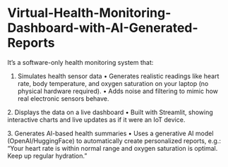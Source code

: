 # Virtual-Health-Monitoring-Dashboard-with-AI-Generated-Reports


It’s a software-only health monitoring system that:
1.	 Simulates health sensor data
•⁠  ⁠Generates realistic readings like heart rate, body temperature, and oxygen saturation on your laptop (no physical hardware required).
•⁠  ⁠Adds noise and filtering to mimic how real electronic sensors behave.

2.⁠ ⁠Displays the data on a live dashboard
•⁠  ⁠Built with Streamlit, showing interactive charts and live updates as if it were an IoT device.

3.⁠ ⁠Generates AI-based health summaries
•⁠  ⁠Uses a generative AI model (OpenAI/HuggingFace) to automatically create personalized reports, 
e.g.:
“Your heart rate is within normal range and oxygen saturation is optimal. Keep up regular hydration.”
